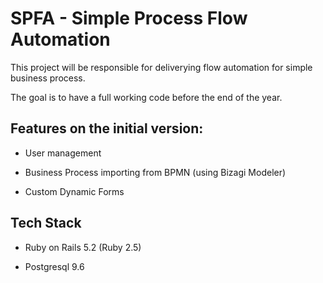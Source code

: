 # SPFA - Simple Process Flow Automation

This project will be responsible for deliverying flow automation for simple business process.

The goal is to have a full working code before the end of the year.

## Features on the initial version:

* User management

* Business Process importing from BPMN (using Bizagi Modeler)

* Custom Dynamic Forms


## Tech Stack

* Ruby on Rails 5.2 (Ruby 2.5)

* Postgresql 9.6



